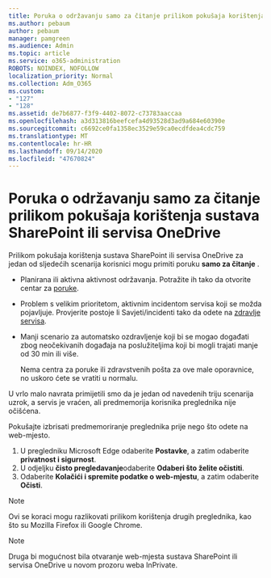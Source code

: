 ```yaml
---
title: Poruka o održavanju samo za čitanje prilikom pokušaja korištenja sustava SharePoint ili servisa OneDrive
ms.author: pebaum
author: pebaum
manager: pamgreen
ms.audience: Admin
ms.topic: article
ms.service: o365-administration
ROBOTS: NOINDEX, NOFOLLOW
localization_priority: Normal
ms.collection: Adm_O365
ms.custom:
- "127"
- "128"
ms.assetid: de7b6877-f3f9-4402-8072-c73783aaccaa
ms.openlocfilehash: a3d313816beefcefa4d93528d3ad9a684e60390e
ms.sourcegitcommit: c6692ce0fa1358ec3529e59ca0ecdfdea4cdc759
ms.translationtype: MT
ms.contentlocale: hr-HR
ms.lasthandoff: 09/14/2020
ms.locfileid: "47670824"
---
```

# <a name="read-only-for-maintenance-message-when-attempting-to-use-sharepoint-or-onedrive"></a>Poruka o održavanju samo za čitanje prilikom pokušaja korištenja sustava SharePoint ili servisa OneDrive

Prilikom pokušaja korištenja sustava SharePoint ili servisa OneDrive za jedan od sljedećih scenarija korisnici mogu primiti poruku **samo za čitanje** . 

-   Planirana ili aktivna aktivnost održavanja.  Potražite ih tako da otvorite centar za [poruke](https://portal.office.com/adminportal/home#/messagecenter).
-   Problem s velikim prioritetom, aktivnim incidentom servisa koji se možda pojavljuje. Provjerite postoje li Savjeti/incidenti tako da odete na [zdravlje servisa](https://portal.office.com/adminportal/home#/servicehealth).
-   Manji scenario za automatsko ozdravljenje koji bi se mogao događati zbog neočekivanih događaja na poslužiteljima koji bi mogli trajati manje od 30 min ili više. 
    
    Nema centra za poruke ili zdravstvenih pošta za ove male oporavnice, no uskoro ćete se vratiti u normalu.

U vrlo malo navrata primijetili smo da je jedan od navedenih triju scenarija uzrok, a servis je vraćen, ali predmemorija korisnika preglednika nije očišćena.

Pokušajte izbrisati predmemoriranje preglednika prije nego što odete na web-mjesto.

1. U pregledniku Microsoft Edge odaberite **Postavke**, a zatim odaberite **privatnost i sigurnost**.
2. U odjeljku **čisto pregledavanje**odaberite **Odaberi što želite očistiti**.
3. Odaberite **Kolačići i spremite podatke o web-mjestu**, a zatim odaberite **Očisti**.

>[!Note] 
> Ovi se koraci mogu razlikovati prilikom korištenja drugih preglednika, kao što su Mozilla Firefox ili Google Chrome.

>[!Note] 
> Druga bi mogućnost bila otvaranje web-mjesta sustava SharePoint ili servisa OneDrive u novom prozoru weba InPrivate.